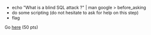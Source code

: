 *  echo "What is a blind SQL attack ?" | man google > before_asking
*  do some scripting (do not hesitate to ask for help on this step)
*  flag

Go [here](https://www.root-me.org/fr/Challenges/Web-Serveur/SQL-injection-en-aveugle)
(50 pts)
